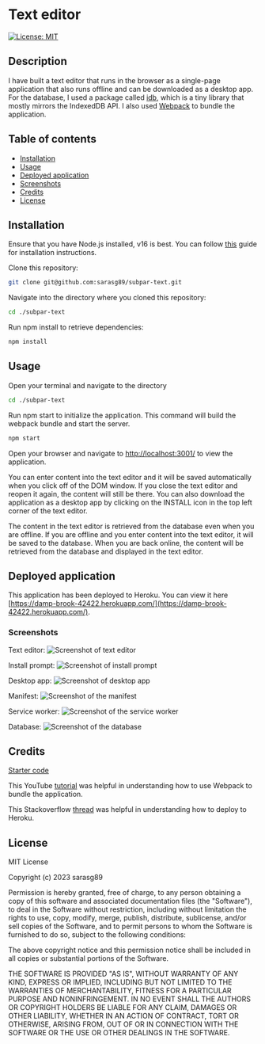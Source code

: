 # Text editor

[![License: MIT](https://img.shields.io/badge/License-MIT-yellow.svg)](https://opensource.org/licenses/MIT)

## Description

I have built a text editor that runs in the browser as a single-page application that also runs offline and can be downloaded as a desktop app. For the database, I used a package called [idb](https://www.npmjs.com/package/idb), which is a tiny library that mostly mirrors the IndexedDB API. I also used [Webpack](https://webpack.js.org/) to bundle the application.

## Table of contents

- [Installation](#installation)
- [Usage](#usage)
- [Deployed application](#deployed-application)
- [Screenshots](#screenshots)
- [Credits](#credits)
- [License](#license)

## Installation

Ensure that you have Node.js installed, v16 is best. You can follow [this](https://coding-boot-camp.github.io/full-stack/nodejs/how-to-install-nodejs) guide for installation instructions.  

Clone this repository:

```bash
git clone git@github.com:sarasg89/subpar-text.git
```

Navigate into the directory where you cloned this repository:  

```bash
cd ./subpar-text
```

Run npm install to retrieve dependencies:  

```bash
npm install
```

## Usage

Open your terminal and navigate to the directory

```bash
cd ./subpar-text
```

Run npm start to initialize the application. This command will build the webpack bundle and start the server.

```bash
npm start
```

Open your browser and navigate to [http://localhost:3001/](http://localhost:3001/) to view the application.

You can enter content into the text editor and it will be saved automatically when you click off of the DOM window. If you close the text editor and reopen it again, the content will still be there. You can also download the application as a desktop app by clicking on the INSTALL icon in the top left corner of the text editor.

The content in the text editor is retrieved from the database even when you are offline. If you are offline and you enter content into the text editor, it will be saved to the database. When you are back online, the content will be retrieved from the database and displayed in the text editor.

## Deployed application

This application has been deployed to Heroku. You can view it here [https://damp-brook-42422.herokuapp.com/](https://damp-brook-42422.herokuapp.com/).

### Screenshots

Text editor:
![Screenshot of text editor](./assets/screenshots/main.png)

Install prompt:
![Screenshot of install prompt](./assets/screenshots/install.png)

Desktop app:
![Screenshot of desktop app](./assets/screenshots/PWA.png)

Manifest:
![Screenshot of the manifest](./assets/screenshots/manifest.png)

Service worker:
![Screenshot of the service worker](./assets/screenshots/service-worker.png)

Database:
![Screenshot of the database](./assets/screenshots/database.png)

## Credits

[Starter code](https://github.com/coding-boot-camp/cautious-meme)

This YouTube [tutorial](https://www.youtube.com/watch?v=IZGNcSuwBZs&ab_channel=TraversyMedia) was helpful in understanding how to use Webpack to bundle the application.

This Stackoverflow [thread](https://stackoverflow.com/questions/71278057/heroku-deploy-in-dev-or-production) was helpful in understanding how to deploy to Heroku.

## License

MIT License

Copyright (c) 2023 sarasg89

Permission is hereby granted, free of charge, to any person obtaining a copy of this software and associated documentation files (the "Software"), to deal in the Software without restriction, including without limitation the rights to use, copy, modify, merge, publish, distribute, sublicense, and/or sell copies of the Software, and to permit persons to whom the Software is furnished to do so, subject to the following conditions:

The above copyright notice and this permission notice shall be included in all copies or substantial portions of the Software.

THE SOFTWARE IS PROVIDED "AS IS", WITHOUT WARRANTY OF ANY KIND, EXPRESS OR IMPLIED, INCLUDING BUT NOT LIMITED TO THE WARRANTIES OF MERCHANTABILITY, FITNESS FOR A PARTICULAR PURPOSE AND NONINFRINGEMENT. IN NO EVENT SHALL THE AUTHORS OR COPYRIGHT HOLDERS BE LIABLE FOR ANY CLAIM, DAMAGES OR OTHER LIABILITY, WHETHER IN AN ACTION OF CONTRACT, TORT OR OTHERWISE, ARISING FROM, OUT OF OR IN CONNECTION WITH THE SOFTWARE OR THE USE OR OTHER DEALINGS IN THE SOFTWARE.
